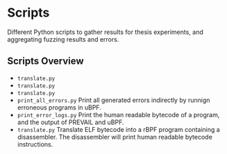 # Scripts

Different Python scripts to gather results for thesis experiments, and aggregating fuzzing results and errors.

## Scripts Overview

- `translate.py` 
- `translate.py`
- `translate.py`
- `print_all_errors.py` Print all generated errors indirectly by runnign erroneous programs in uBPF.
- `print_error_logs.py` Print the human readable bytecode of a program, and the output of PREVAIL and uBPF. 
- `translate.py` Translate ELF bytecode into a rBPF program containing a disassembler. The disassembler will print human readable bytecode instructions.
